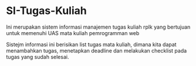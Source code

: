# SI-Tugas-Kuliah
Ini merupakan sistem informasi manajemen tugas kuliah rplk yang bertujuan untuk memenuhi UAS mata kuliah pemrogramman web

Sistejm informasi ini berisikan list tugas mata kuliah, dimana kita dapat menambahkan tugas, menetapkan deadline dan melakukan checklist pada tugas yang sudah selesai.
